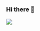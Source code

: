 ### Hi there 👋
<a href="https://www.notion.so/Java-e9525c76b31b4df2b1077efce1d99977?pvs=4" target="_blank"><img src="https://img.shields.io/badge/000000?style=flat&logo=appvoyor&logoColor=ffffff"/></a>

<!--
**HohyunSon/HohyunSon** is a ✨ _special_ ✨ repository because its `README.md` (this file) appears on your GitHub profile.

Here are some ideas to get you started:

- 🔭 I’m currently working on ...
- 🌱 I’m currently learning ...
- 👯 I’m looking to collaborate on ...
- 🤔 I’m looking for help with ...
- 💬 Ask me about ...
- 📫 How to reach me: ...
- 😄 Pronouns: ...
- ⚡ Fun fact: ...
-->
